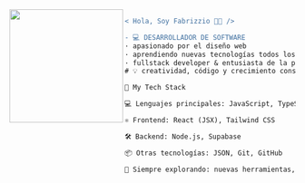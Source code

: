 <img align="left" height="200" src="https://media.giphy.com/media/ao9DUiTKH60XS/giphy.gif"/>


```diff
< Hola, Soy Fabrizzio 👨‍💻 />

- 💻 DESARROLLADOR DE SOFTWARE
· apasionado por el diseño web
· aprendiendo nuevas tecnologías todos los días
· fullstack developer & entusiasta de la programación
# 💡 creatividad, código y crecimiento constante
```
```diff
🧠 My Tech Stack

💻 Lenguajes principales: JavaScript, TypeScript, HTML

⚛️ Frontend: React (JSX), Tailwind CSS

🛠️ Backend: Node.js, Supabase

📦 Otras tecnologías: JSON, Git, GitHub

🧩 Siempre explorando: nuevas herramientas, buenas prácticas y patrones modernos
 ```
